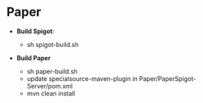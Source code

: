 Paper
===========

- **Build Spigot**: 
  - sh spigot-build.sh

- **Build Paper**
  - sh paper-build.sh
  - update specialsource-maven-plugin in Paper/PaperSpigot-Server/pom.xml
  - mvn clean install
